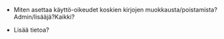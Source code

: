 
* Miten asettaa käyttö-oikeudet koskien kirjojen muokkausta/poistamista?
Admin/lisääjä?Kaikki?

* Lisää tietoa?
